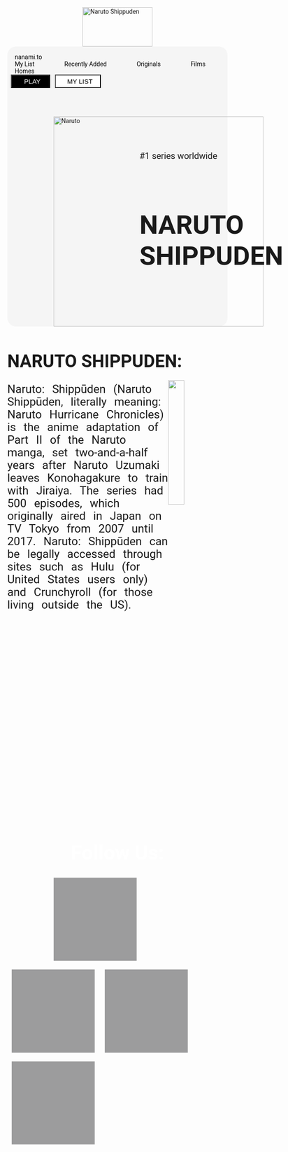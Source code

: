 <!DOCTYPE html>
<html lang="en">
<head>
    <meta charset="UTF-8">
    <title>Landing Page</title>
    <script src="https://kit.fontawesome.com/cc01bf3621.js" crossorigin="anonymous"></script>
    <link href="https://cdn.jsdelivr.net/npm/remixicon@4.2.0/fonts/remixicon.css" rel="stylesheet" />
    <style>
        * {
            padding: 0px;
            margin: 0px;
        }
        body {
            font-family: 'Roboto', 'sans-serif';
        }
        .main_one {
            background-color: whitesmoke;
            min-height: 40rem;
            border-radius: 20px;
            position: relative;
        }
        .img1 {
            width: 160px;
            height: 90px;
            display: block;
            margin-left: auto;
            margin-right: auto;
        }
        .links {
            padding-top: 1rem;
        }
        .links a,
        .links i {
            padding-left: 17px;
        }
        .links i {
            padding-right: 1rem;
        }
        .right a {
            padding-right: 3rem;
        }
        .left {
            float: left;
        }
        .right {
            float: right;
        }
        .links a {
            text-decoration: none;
            color: black;
        }
        .links a:hover {
            text-decoration: underline;
            color: blue;
        }
        .img2 {
            position: absolute;
            bottom: 0%;
            left: 21%;
            height: 30rem;
        }
        .txt1 {
            position: absolute;
            top: 34%;
            left: 60%;
            font-weight: 400;
            font-size: 20px;
        }
        .txt1 i {
            display: inline;
        }
        .txt2 {
            position: absolute;
            top: 45%;
            left: 60%;
            font-weight: 900;
            font-size: 40px;
        }2
        .buttons {
            position: absolute;
            left: 60%;
            top: 70%;
        }
        .buttons button {
            padding: 5px;
            width: 90px;
            font-weight: 400;
            font-size: 15px;
            margin-left: 8px;
        }
        .buttons .one {
            background-color: #000;
            color: white;
        }
        .buttons .two {
            background-color: #fff;
            width: 105px;
        }
        button:hover {
            cursor: pointer;
        }
        .fa-sharp {
            float: right;
        }
        .fa-sharp {
            padding-left: 17px;
            padding-top: 13px;
        }
        .more {
            margin-top: 20px;
        }
        .more h2 {
            font-size: 40px;
            margin-bottom: 20px;
        }
        .more img {
            width: 27%;
            float: right;
        }
        .more p {
            font-size: 26px;
            line-height: 29px;
            word-spacing: 11px;
        }
        .follows {
            clear: both;
            background-image: url('https://static.vecteezy.com/system/resources/previews/000/518/751/original/vector-black-triangular-abstract-texture-low-light-background.jpg');
            background-size: cover;
            margin: 0px;
            padding: 0px;
            margin-top: 20px;
        }
        .follows h2 {
            color: #fff;
            text-align: center;
            font-size: 46px;
        }
        .icons {
            height: 150px;
            width: 150px;
            background-color: #9c9c9d;
            margin: 10px;
            padding: 20px;
            text-align: center;
            overflow: hidden;
            display: inline-flex;
        }
        .icons a {
            display: grid;
        }
        .icons .fa {
            font-size: 108px;
            color: #fff;
            padding-left: 20%;
        }
        .x {
            margin-left: 21%;
        }
        @media (max-width:300px) {
            .links a {
                margin: 50px;
                padding: 50px;
            }
            .links i {
                margin: 40px;
                padding: 50px;
            }
        }
    </style>
</head>
<body>
    <div class="title">
        <img src="https://www.pngarts.com/files/3/Naruto-Shippuden-Logo-PNG-Transparent-Image.png"
            alt="Naruto Shippuden" class="img1">
    </div>
    <div class="main_one">
        <div class="links">
            <div class="left">
                <a href="">nanami.to</a>
            </div>
            <div class="right">
                <a href="">My List</a>
                <a href="">Recently Added</a>
                <a href="">Originals</a>
                <a href="">Films</a>
                <a href="">Homes</a>
                <i class="fa-solid fa-magnifying-glass fa-xl"></i>
                <i class="fa-solid fa-house"></i>
            </div>
        </div>
        <img src="https://i.pinimg.com/originals/d3/e5/3f/d3e53f6151bb84b8d2cdc377aec8ae2e.png" alt="Naruto"
            class="img2">
        <div class="txt1">
            <p>#1 series worldwide</p>
            <i class="fa-solid fa-star"></i>
            <i class="fa-solid fa-star"></i>
            <i class="fa-solid fa-star"></i>
            <i class="fa-solid fa-star"></i>
            <i class="fa-solid fa-star"></i>
            <i class="fa-regular fa-star"></i>
        </div>
        <div class="txt2">
            <h2>NARUTO SHIPPUDEN</h2>
        </div>
        <div class="buttons">
            <button type="submit" class="one"> <i class="fa-solid fa-play"></i> &nbsp; PLAY</button>
            <button type="submit" class="two"><i class="fa-solid fa-check"></i> &nbsp; MY LIST</button>
            <i class="fa-sharp fa-regular fa-heart fa-2xl"></i>
        </div>
    </div>
    <div class="more">
        <h2>NARUTO SHIPPUDEN:</h2>
        <img src="https://th.bing.com/th/id/R.0d1e0201df18616fbceb02800cfdc538?rik=2zhTMopMD49bbg&riu=http%3a%2f%2fimg3.wikia.nocookie.net%2f__cb20131107012205%2ftoonami%2fimages%2f0%2f08%2fShipuden.jpg&ehk=Z%2bSKSDeFbtnE%2fnylHGmp6OzBk515UiRVyRHHAYnqWQ8%3d&risl=&pid=ImgRaw&r=0"
            alt="">
        <p>Naruto: Shippūden (Naruto Shippūden, literally meaning: Naruto Hurricane Chronicles) is the anime adaptation
            of Part II of the Naruto
            manga, set two-and-a-half years after Naruto Uzumaki leaves Konohagakure to train with Jiraiya. The series
            had 500 episodes, which originally aired in Japan
            on TV Tokyo from 2007 until 2017. Naruto: Shippūden can be legally accessed through sites such as Hulu (for
            United States users only) and Crunchyroll
            (for those living outside the US).
        </p>
        <div class="follows">
            <h2>Follow Us:</h2>
            <div class="icons x">
                <i class="fa fa-twitter"></i>
            </div>
            <div class="icons">
                <i class="fa fa-instagram"></i>
            </div>
            <div class="icons">
                <i class="fa fa-facebook"></i>
            </div>
            <div class="icons">
                <i class="fa fa-linkedin"></i>
            </div>
        </div>
    </div>
</body>

</html>

